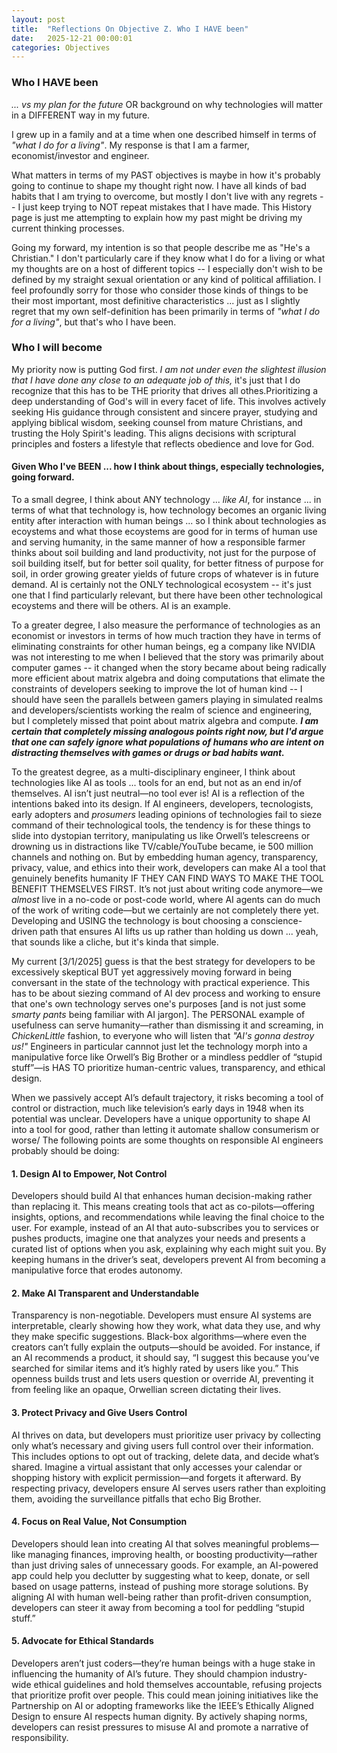 ```yaml
---
layout: post
title:  "Reflections On Objective Z. Who I HAVE been"
date:   2025-12-21 00:00:01
categories: Objectives
---
```


### Who I HAVE been 

*... vs my plan for the future* OR background on why technologies will matter in a DIFFERENT way in my future. 

I grew up in a family and at a time when one described himself in terms of *"what I do for a living"*.  My response is that I am a farmer, economist/investor and engineer. 

What matters in terms of my PAST objectives is maybe in how it's probably going to continue to shape my thought right now. I have all kinds of bad habits that I am trying to overcome, but mostly I don't live with any regrets -- I just keep trying to NOT repeat mistakes that I have made. This History page is just me attempting to explain how my past might be driving my current thinking processes.

Going my forward, my intention is so that people describe me as "He's a Christian."  I don't particularly care if they know what I do for a living or what my thoughts are on a host of different topics -- I especially don't wish to be defined by my straight sexual orientation or any kind of political affiliation. I feel profoundly sorry for those who consider those kinds of things to be their most important, most definitive characteristics ... just as I slightly regret that my own self-definition has been primarily in terms of *"what I do for a living"*, but that's who I have been. 

### Who I will become

My priority now is putting God first. *I am not under even the slightest illusion that I have done any close to an adequate job of this,* it's just that I do recognize that this has to be THE priority that drives all othes.Prioritizing a deep understanding of God's will in every facet of life. This involves actively seeking His guidance through consistent and sincere prayer, studying and applying biblical wisdom, seeking counsel from mature Christians, and trusting the Holy Spirit's leading. This aligns decisions with scriptural principles and fosters a lifestyle that reflects obedience and love for God.

#### Given Who I've BEEN ... how I think about things, especially technologies, going forward.

To a small degree, I think about ANY technology ... *like AI*, for instance ... in terms of what that technology is, how technology becomes an organic living entity after interaction with human beings ... so I think about technologies as ecoystems and what those ecoystems are good for in terms of human use and serving humanity, in the same manner of how a responsible farmer thinks about soil building and land productivity, not just for the purpose of soil building itself, but for better soil quality, for better fitness of purpose for soil, in order growing greater yields of future crops of whatever is in future demand. AI is certainly not the ONLY technological ecosystem -- it's just one that I find particularly relevant, but there have been other technological ecoystems and there will be others. AI is an example.

To a greater degree, I also measure the performance of technologies as an economist or investors in terms of how much traction they have in terms of eliminating constraints for other human beings, eg a company like NVIDIA was not interesting to me when I believed that the story was primarily about computer games -- it changed when the story became about being radically more efficient about matrix algebra and doing computations that elimate the constraints of developers seeking to improve the lot of human kind -- I should have seen the parallels between gamers playing in simulated realms and developers/scientists working the realm of science and engineering, but I completely missed that point about matrix algebra and compute. ***I am certain that completely missing analogous points right now, but I'd argue that one can safely ignore what populations of humans who are intent on distracting themselves with games or drugs or bad habits want.*** 

To the greatest degree, as a multi-disciplinary engineer, I think about technologies like AI as tools ... tools for an end, but not as an end in/of themselves. AI isn’t just neutral—no tool ever is!  AI is a reflection of the intentions baked into its design. If AI engineers, developers, tecnologists, early adopters and *prosumers* leading opinions of technologies fail to sieze command of their technological tools, the tendency is for these things to slide into dystopian territory, manipulating us like Orwell’s telescreens or drowning us in distractions like TV/cable/YouTube became, ie 500 million channels and nothing on. But by embedding human agency, transparency, privacy, value, and ethics into their work, developers can make AI a tool that genuinely benefits humanity IF THEY CAN FIND WAYS TO MAKE THE TOOL BENEFIT THEMSELVES FIRST. It’s not just about writing code anymore—we *almost* live in a no-code or post-code world, where AI agents can do much of the work of writing code—but we certainly are not completely there yet. Developing and USING the technology is bout choosing a conscience-driven path that ensures AI lifts us up rather than holding us down ... yeah, that sounds like a cliche, but it's kinda that simple.

My current [3/1/2025] guess is that the best strategy for developers to be excessively skeptical BUT yet aggressively moving forward in being conversant in the state of the technology with practical experience. This has to be about siezing command of AI dev process and working to ensure that one's own technology serves one's purposes [and is not just some *smarty pants* being familiar with AI jargon]. The PERSONAL example of usefulness can serve humanity—rather than dismissing it and screaming, in *ChickenLittle* fashion, to everyone who will listen that *"AI's gonna destroy us!"* Engineers in particular cannnot just let the technology morph into a manipulative force like Orwell’s Big Brother or a mindless peddler of “stupid stuff”—is HAS TO prioritize human-centric values, transparency, and ethical design. 

When we passively accept AI’s default trajectory, it risks becoming a tool of control or distraction, much like television’s early days in 1948 when its potential was unclear. Developers have a unique opportunity to shape AI into a tool for good, rather than letting it automate shallow consumerism or worse/ The following points are some thoughts on responsible AI engineers probably should be doing:

#### 1. Design AI to Empower, Not Control
Developers should build AI that enhances human decision-making rather than replacing it. This means creating tools that act as co-pilots—offering insights, options, and recommendations while leaving the final choice to the user. For example, instead of an AI that auto-subscribes you to services or pushes products, imagine one that analyzes your needs and presents a curated list of options when you ask, explaining why each might suit you. By keeping humans in the driver’s seat, developers prevent AI from becoming a manipulative force that erodes autonomy.

#### 2. Make AI Transparent and Understandable
Transparency is non-negotiable. Developers must ensure AI systems are interpretable, clearly showing how they work, what data they use, and why they make specific suggestions. Black-box algorithms—where even the creators can’t fully explain the outputs—should be avoided. For instance, if an AI recommends a product, it should say, “I suggest this because you’ve searched for similar items and it’s highly rated by users like you.” This openness builds trust and lets users question or override AI, preventing it from feeling like an opaque, Orwellian screen dictating their lives.

#### 3. Protect Privacy and Give Users Control
AI thrives on data, but developers must prioritize user privacy by collecting only what’s necessary and giving users full control over their information. This includes options to opt out of tracking, delete data, and decide what’s shared. Imagine a virtual assistant that only accesses your calendar or shopping history with explicit permission—and forgets it afterward. By respecting privacy, developers ensure AI serves users rather than exploiting them, avoiding the surveillance pitfalls that echo Big Brother.

#### 4. Focus on Real Value, Not Consumption
Developers should lean into creating AI that solves meaningful problems—like managing finances, improving health, or boosting productivity—rather than just driving sales of unnecessary goods. For example, an AI-powered app could help you declutter by suggesting what to keep, donate, or sell based on usage patterns, instead of pushing more storage solutions. By aligning AI with human well-being rather than profit-driven consumption, developers can steer it away from becoming a tool for peddling “stupid stuff.”

#### 5. Advocate for Ethical Standards
Developers aren’t just coders—they’re human beings with a huge stake in influencing the humanity of AI’s future. They should champion industry-wide ethical guidelines and hold themselves accountable, refusing projects that prioritize profit over people. This could mean joining initiatives like the Partnership on AI or adopting frameworks like the IEEE’s Ethically Aligned Design to ensure AI respects human dignity. By actively shaping norms, developers can resist pressures to misuse AI and promote a narrative of responsibility.

